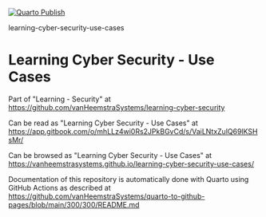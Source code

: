 [![Quarto Publish](https://github.com/vanHeemstraSystems/learning-cyber-security-initiative/actions/workflows/publish.yml/badge.svg)](https://github.com/vanHeemstraSystems/learning-cyber-security-initiative/actions/workflows/publish.yml)

learning-cyber-security-use-cases
# Learning Cyber Security - Use Cases

Part of "Learning - Security" at https://github.com/vanHeemstraSystems/learning-cyber-security

Can be read as "Learning Cyber Security - Use Cases" at https://app.gitbook.com/o/mhLLz4wi0Rs2JPkBGvCd/s/VaiLNtxZulQ69lKSHsMr/

Can be browsed as "Learning Cyber Security - Use Cases" at https://vanheemstrasystems.github.io/learning-cyber-security-use-cases/

Documentation of this repository is automatically done with Quarto using GitHub Actions as described at https://github.com/vanHeemstraSystems/quarto-to-github-pages/blob/main/300/300/README.md
